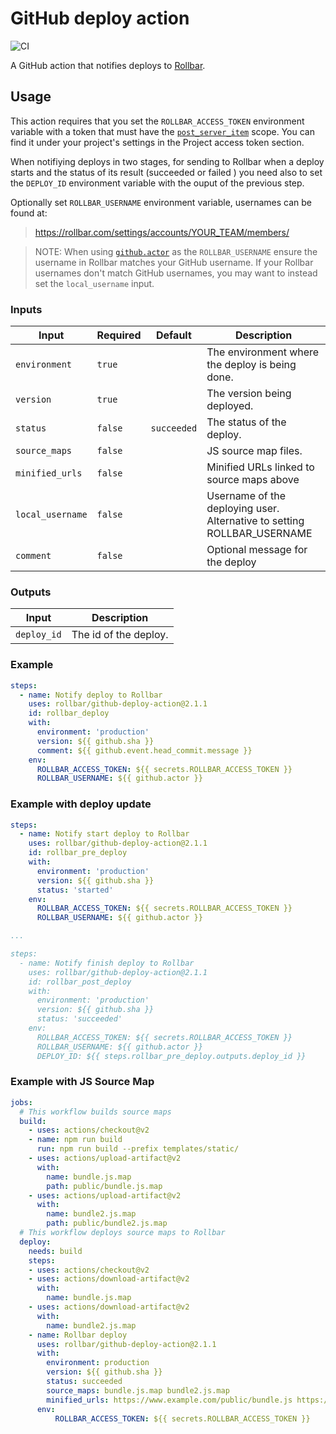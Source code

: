 # GitHub deploy action

![CI](https://github.com/rollbar/github-deploy-action/workflows/CI/badge.svg)

A GitHub action that notifies deploys to [Rollbar](https://rollbar.com).


## Usage

This action requires that you set the `ROLLBAR_ACCESS_TOKEN` environment variable with a token that must have the [`post_server_item`](https://docs.rollbar.com/reference/create-item) scope.
You can find it under your project's settings in the Project access token section.

When notifiying deploys in two stages, for sending to Rollbar when a deploy starts and the status of its result (succeeded or failed ) you need
also to set the `DEPLOY_ID` environment variable with the ouput of the previous step.

Optionally set `ROLLBAR_USERNAME` environment variable, usernames can be found at:
> https://rollbar.com/settings/accounts/YOUR_TEAM/members/

> NOTE: When using [`github.actor`](https://help.github.com/en/actions/reference/context-and-expression-syntax-for-github-actions#github-context) as the `ROLLBAR_USERNAME` ensure the username in Rollbar matches your GitHub username. If your Rollbar usernames don't match GitHub usernames, you may want to instead set the `local_username` input.


### Inputs

| Input           | Required  | Default      | Description                                      |
| --------------- | --------- | ------------ | ------------------------------------------------ |
| `environment`   | `true`    |              | The environment where the deploy is being done.  |
| `version`       | `true`    |              | The version being deployed.                      |
| `status`        | `false`   | `succeeded`  | The status of the deploy.                        |
| `source_maps`   | `false`   |              | JS source map files.                             |
| `minified_urls` | `false`   |              | Minified URLs linked to source maps above        |
| `local_username`| `false`   |              | Username of the deploying user. Alternative to setting ROLLBAR_USERNAME |
| `comment`       | `false`   |              | Optional message for the deploy                  |

### Outputs

| Input        | Description           |
| ------------ | --------------------- |
| `deploy_id`  | The id of the deploy. |


### Example

```yaml
steps:
  - name: Notify deploy to Rollbar
    uses: rollbar/github-deploy-action@2.1.1
    id: rollbar_deploy
    with:
      environment: 'production'
      version: ${{ github.sha }}
      comment: ${{ github.event.head_commit.message }}
    env:
      ROLLBAR_ACCESS_TOKEN: ${{ secrets.ROLLBAR_ACCESS_TOKEN }}
      ROLLBAR_USERNAME: ${{ github.actor }}
```


### Example with deploy update

```yaml
steps:
  - name: Notify start deploy to Rollbar
    uses: rollbar/github-deploy-action@2.1.1
    id: rollbar_pre_deploy
    with:
      environment: 'production'
      version: ${{ github.sha }}
      status: 'started'
    env:
      ROLLBAR_ACCESS_TOKEN: ${{ secrets.ROLLBAR_ACCESS_TOKEN }}
      ROLLBAR_USERNAME: ${{ github.actor }}

...

steps:
  - name: Notify finish deploy to Rollbar
    uses: rollbar/github-deploy-action@2.1.1
    id: rollbar_post_deploy
    with:
      environment: 'production'
      version: ${{ github.sha }}
      status: 'succeeded'
    env:
      ROLLBAR_ACCESS_TOKEN: ${{ secrets.ROLLBAR_ACCESS_TOKEN }}
      ROLLBAR_USERNAME: ${{ github.actor }}
      DEPLOY_ID: ${{ steps.rollbar_pre_deploy.outputs.deploy_id }}
```
### Example with JS Source Map
```yaml
jobs:
  # This workflow builds source maps
  build:
    - uses: actions/checkout@v2
    - name: npm run build
      run: npm run build --prefix templates/static/
    - uses: actions/upload-artifact@v2
      with:
        name: bundle.js.map
        path: public/bundle.js.map
    - uses: actions/upload-artifact@v2
      with:
        name: bundle2.js.map
        path: public/bundle2.js.map
  # This workflow deploys source maps to Rollbar
  deploy:
    needs: build
    steps:
    - uses: actions/checkout@v2
    - uses: actions/download-artifact@v2
      with:
        name: bundle.js.map
    - uses: actions/download-artifact@v2
      with:
        name: bundle2.js.map
    - name: Rollbar deploy
      uses: rollbar/github-deploy-action@2.1.1
      with:
        environment: production
        version: ${{ github.sha }}
        status: succeeded
        source_maps: bundle.js.map bundle2.js.map
        minified_urls: https://www.example.com/public/bundle.js https://www.example.com/public/bundle2.js
      env:
          ROLLBAR_ACCESS_TOKEN: ${{ secrets.ROLLBAR_ACCESS_TOKEN }}
```
